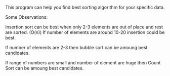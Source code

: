 This program can help you find best sorting algorithm for your specific data.

Some Observations:

Insertion sort can be best when only 2-3 elements are out of place and rest are sorted. (O(n))
If number of elements are around 10-20 insertion could be best.

If number of elements are 2-3 then bubble sort can be amoung best candidates.

If range of numbers are small and number of element are huge then Count Sort can be amoung best candidates.